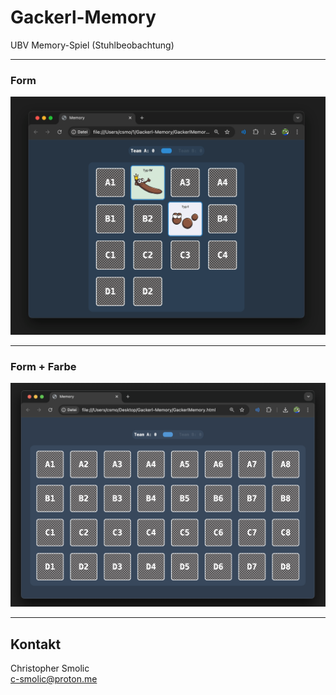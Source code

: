# Gackerl-Memory
UBV Memory-Spiel (Stuhlbeobachtung)

---

### Form

 ![preview](https://github.com/c-smo/Gackerl-Memory/blob/main/preview.png)

 ---

 ### Form + Farbe

 ![preview2](https://github.com/c-smo/Gackerl-Memory/blob/main/preview2.png)

---

## Kontakt
Christopher Smolic<br>
c-smolic@proton.me